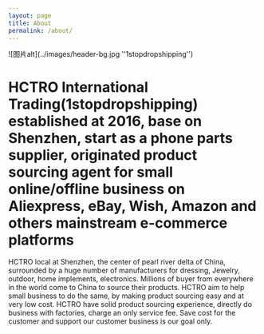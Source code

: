 ```yaml
---
layout: page
title: About
permalink: /about/
---
```


![图片alt](../images/header-bg.jpg ''1stopdropshipping'')  

# HCTRO International Trading(1stopdropshipping) established at 2016, base on Shenzhen, start as a phone parts supplier, originated product sourcing agent for small online/offline business on Aliexpress, eBay, Wish, Amazon and others mainstream e-commerce platforms  

HCTRO local at Shenzhen, the center of pearl river delta of China, surrounded by a huge number of manufacturers for dressing, Jewelry, outdoor, home implements, electronics. Millions of buyer from everywhere in the world come to China to source their products. HCTRO aim to help small business to do the same, by making product sourcing easy and at very low cost. HCTRO have solid product sourcing experience, directly do business with factories, charge an only service fee. Save cost for the customer and support our customer business is our goal only.